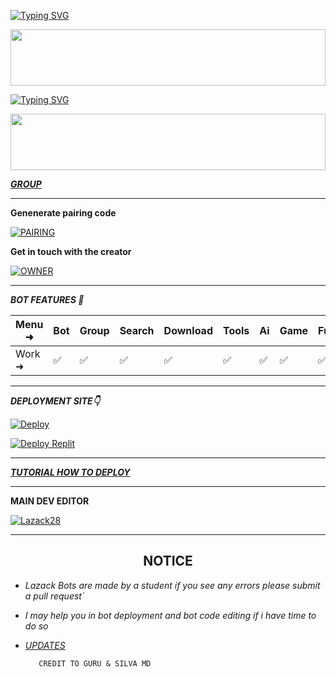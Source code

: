 [![Typing SVG](https://readme-typing-svg.herokuapp.com?font=Rockstar-ExtraBold&color=F33A6A&lines=WELCOME+TO+LAZACK+MD+BOTS+MADE+BY;LAZACK28;THANKS+FOR+VISITING+MY+REPO)](https://git.io/typing-svg)

<img src="https://i.imgur.com/dBaSKWF.gif" height="90" width="100%">

<a href="https://git.io/typing-svg"><img src="https://readme-typing-svg.demolab.com?font=Black+Ops+One&size=50&pause=1000&color=F70707&center=true&width=910&height=100&lines=LAZACK+M+DEVICE" alt="Typing SVG" /></a>
  </p>
<img src="https://i.imgur.com/dBaSKWF.gif" height="90" width="100%">

***[GROUP](https://chat.whatsapp.com/IIpL6gf6dcq4ial8gaJLE9)***


------------------------------------------

**Genenerate pairing code**



<a href="https://lazackorganisation.my.id" target="_blank"><img alt='PAIRING' src='https://img.shields.io/badge/PAIRING CODE-magenta?style=for-the-badge&logo=opencv&logoColor=white'/></a>



**Get in touch with the creator**


<a href="https://lazackorganisation.us.kg"><img alt='OWNER' src='https://img.shields.io/badge/GET IN TOUCH-magenta?style=for-the-badge&logo=opencv&logoColor=white'/></a>


-------------------------

***BOT FEATURES 💌***

| Menu ⁠➜ | Bot | Group | Search | Download | Tools | Ai | Game | Fun | Owner | Bug | Convert | List |
| --------| --- | ----- | ------ | -------- | ----- | -- | ---- | --- | ----- | ----| --------| -----|
| Work ➜ |  ✅ |   ✅  |    ✅  |     ✅   |   ✅  | ✅ |   ✅ |  ✅ |  ✅   | ✅  |    ✅   |  ✅  |

---------------------

*****DEPLOYMENT SITE👇*****

[![Deploy](https://www.herokucdn.com/deploy/button.svg)](https://heroku.com/deploy?template=https://github.com/Lazack28/Lazack-Device)
  
<a href='https://replit.com/~' target="_blank"><img alt='Deploy Replit' src='https://img.shields.io/badge/DEPLOY REPLIT-100000?style=for-the-badge&logo=scan&logoColor=white&labelColor=black&color=black'/></a>

----------------------

***[TUTORIAL HOW TO DEPLOY](https://vm.tiktok.com/ZMrEaehwD/)***

----------------------

****MAIN DEV EDITOR****

 [![Lazack28](https://github.com/Lazack28.png?size=100)](https://github.com/Lazack28)

----------------------

<h2 align="center">  NOTICE
</h2>
   
 
- *Lazack Bots are made by a student if you see any errors please submit a pull request`*
- *I may help you in bot deployment and bot code editing if i have time to do so*
- *[UPDATES](https://me.payus.web.id/lazack)*





         CREDIT TO GURU & SILVA MD
